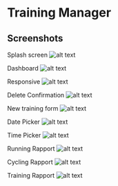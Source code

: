 # Training Manager


## Screenshots
Splash screen
![alt text](https://hogent.timdesmet.be/pro4/training/screenshots/1.png "Splash Screen")

Dashboard
![alt text](https://hogent.timdesmet.be/pro4/training/screenshots/2.png "Dashboard")

Responsive
![alt text](https://hogent.timdesmet.be/pro4/training/screenshots/3.png "Responsive")

Delete Confirmation
![alt text](https://hogent.timdesmet.be/pro4/training/screenshots/4.png "Delete Confirmation")

New training form
![alt text](https://hogent.timdesmet.be/pro4/training/screenshots/5.png "New training form")

Date Picker
![alt text](https://hogent.timdesmet.be/pro4/training/screenshots/6.png "Date Picker")

Time Picker
![alt text](https://hogent.timdesmet.be/pro4/training/screenshots/10.png "Time Picker")

Running Rapport
![alt text](https://hogent.timdesmet.be/pro4/training/screenshots/7.png "Running Rapport")

Cycling Rapport
![alt text](https://hogent.timdesmet.be/pro4/training/screenshots/8.png "Cycling Rapport")

Training Rapport
![alt text](https://hogent.timdesmet.be/pro4/training/screenshots/9.png "Cycling Rapport")

